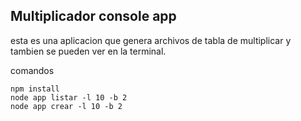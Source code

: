 
## Multiplicador console app

esta es una aplicacion que genera archivos de tabla de multiplicar y
tambien se pueden ver en la terminal.

comandos
```
npm install
node app listar -l 10 -b 2
node app crear -l 10 -b 2

```